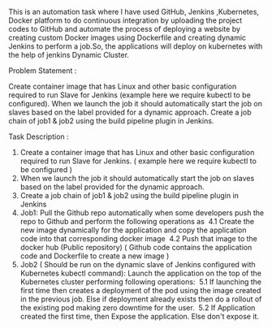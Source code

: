 This is an automation task where I have used GitHub, Jenkins ,Kubernetes, Docker platform to do continuous integration by uploading the project codes to GitHub and automate the process of deploying a website by creating custom Docker images using Dockerfile and creating dynamic Jenkins to perform a job.So, the applications will deploy on kubernetes with the help of jenkins Dynamic Cluster.

Problem Statement :

Create container image that has Linux and other basic configuration required to run Slave for Jenkins (example here we require kubectl to be configured). When we launch the job it should automatically start the job on slaves based on the label provided for a dynamic approach. Create a job chain of job1 & job2 using the build pipeline plugin in Jenkins.

Task Description :

1. Create a container image that has Linux and other basic configuration required to run Slave for Jenkins. ( example here we require kubectl to be configured )
2. When we launch the job it should automatically start the job on slaves based on the label provided for the dynamic approach.
3. Create a job chain of job1 & job2 using the build pipeline plugin in Jenkins
4. Job1: Pull the Github repo automatically when some developers push the repo to Github and perform the following operations as
 4.1 Create the new image dynamically for the application and copy the application code into that corresponding docker image
 4.2 Push that image to the docker hub (Public repository) ( Github code contains the application code and Dockerfile to create a new image )
5. Job2 ( Should be run on the dynamic slave of Jenkins configured with Kubernetes kubectl command): Launch the application on the top of the Kubernetes cluster performing following operations:
 5.1 If launching the first time then creates a deployment of the pod using the image created in the previous job. Else if deployment already exists then do a rollout of the existing pod making zero downtime for the user.
 5.2 If Application created the first time, then Expose the application. Else don't expose it.
